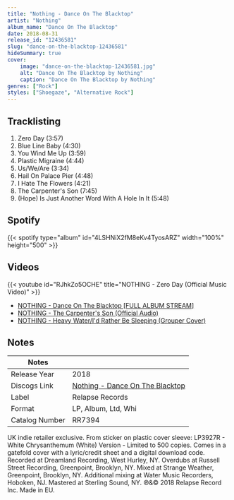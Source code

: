 ```yaml
---
title: "Nothing - Dance On The Blacktop"
artist: "Nothing"
album_name: "Dance On The Blacktop"
date: 2018-08-31
release_id: "12436581"
slug: "dance-on-the-blacktop-12436581"
hideSummary: true
cover:
    image: "dance-on-the-blacktop-12436581.jpg"
    alt: "Dance On The Blacktop by Nothing"
    caption: "Dance On The Blacktop by Nothing"
genres: ["Rock"]
styles: ["Shoegaze", "Alternative Rock"]
---
```

## Tracklisting
1. Zero Day (3:57)
2. Blue Line Baby (4:30)
3. You Wind Me Up (3:59)
4. Plastic Migraine (4:44)
5. Us/We/Are (3:34)
6. Hail On Palace Pier (4:48)
7. I Hate The Flowers (4:21)
8. The Carpenter's Son (7:45)
9. (Hope) Is Just Another Word With A Hole In It (5:48)
## Spotify
{{< spotify type="album" id="4LSHNiX2fM8eKv4TyosARZ" width="100%" height="500" >}}

## Videos
{{< youtube id="RJhkZo5OCHE" title="NOTHING - Zero Day (Official Music Video)" >}}
- [NOTHING - Dance On The Blacktop [FULL ALBUM STREAM]](https://www.youtube.com/watch?v=d91cRGR98yI)
- [NOTHING - The Carpenter's Son (Official Audio)](https://www.youtube.com/watch?v=bxQjvOGl9qU)
- [NOTHING - Heavy Water/I'd Rather Be Sleeping (Grouper Cover)](https://www.youtube.com/watch?v=JysJhkFzMGo)

## Notes
| Notes          |             |
| ---------------| ----------- |
| Release Year   | 2018 |
| Discogs Link   | [Nothing - Dance On The Blacktop](https://www.discogs.com/release/12436581-Nothing-Dance-On-The-Blacktop) |
| Label          | Relapse Records |
| Format         | LP, Album, Ltd, Whi |
| Catalog Number | RR7394 |

UK indie retailer exclusive.  From sticker on plastic cover sleeve: LP3927R - White Chrysanthemum (White) Version - Limited to 500 copies.  Comes in a gatefold cover with a lyric/credit sheet and a digital download code.  Recorded at Dreamland Recording, West Hurley, NY. Overdubs at Russell Street Recording, Greenpoint, Brooklyn, NY. Mixed at Strange Weather, Greenpoint, Brooklyn, NY. Additional mixing at Water Music Recorders, Hoboken, NJ. Mastered at Sterling Sound, NY.  ℗&© 2018 Relapse Record Inc. Made in EU.
